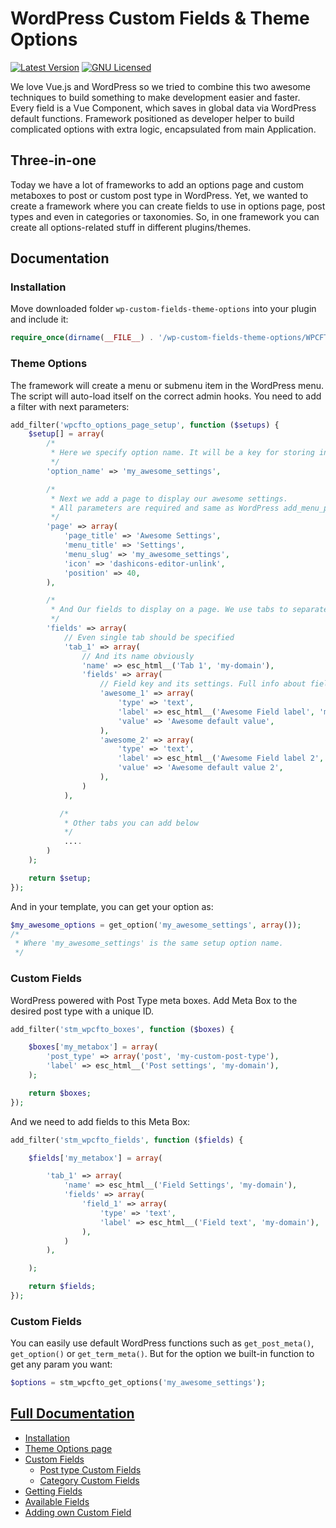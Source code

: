 # WordPress Custom Fields & Theme Options
[![Latest Version](https://img.shields.io/badge/release-v1.0.0-blue?style=flat-square)](https://github.com/StylemixThemes/wp-custom-fields-theme-options/releases)
[![GNU Licensed](https://img.shields.io/badge/license-GNU%20v3.0-brightgreen)](https://github.com/StylemixThemes/wp-custom-fields-theme-options/blob/master/LICENSE)

We love Vue.js and WordPress so we tried to combine this two awesome techniques to build something to make development easier and faster.
Every field is a Vue Component, which saves in global data via WordPress default functions. Framework positioned as developer helper to build complicated options with extra logic, encapsulated from main Application.
    

## Three-in-one

Today we have a lot of frameworks to add an options page and custom metaboxes to post or custom post type in WordPress.
Yet, we wanted to create a framework where you can create fields to use in options page, post types and even in categories or taxonomies.
So, in one framework you can create all options-related stuff in different plugins/themes.

## Documentation

### Installation

Move downloaded folder `wp-custom-fields-theme-options` into your plugin and include it:

```php
require_once(dirname(__FILE__) . '/wp-custom-fields-theme-options/WPCFTO.php');
```

### Theme Options

The framework will create a menu or submenu item in the WordPress menu. The script will auto-load itself on the correct admin hooks. You need to add a filter with next parameters:

```php
add_filter('wpcfto_options_page_setup', function ($setups) {
    $setup[] = array(
        /*
         * Here we specify option name. It will be a key for storing in wp_options table
         */
        'option_name' => 'my_awesome_settings',

        /*
         * Next we add a page to display our awesome settings.
         * All parameters are required and same as WordPress add_menu_page.
         */
        'page' => array(
            'page_title' => 'Awesome Settings',
            'menu_title' => 'Settings',
            'menu_slug' => 'my_awesome_settings',
            'icon' => 'dashicons-editor-unlink',
            'position' => 40,
        ),

        /*
         * And Our fields to display on a page. We use tabs to separate settings on groups.
         */
        'fields' => array(
            // Even single tab should be specified
            'tab_1' => array(
                // And its name obviously
                'name' => esc_html__('Tab 1', 'my-domain'),
                'fields' => array(
                    // Field key and its settings. Full info about fields read in documentation.
                    'awesome_1' => array(
                        'type' => 'text',
                        'label' => esc_html__('Awesome Field label', 'my-domain'),
                        'value' => 'Awesome default value',
                    ),
                    'awesome_2' => array(
                        'type' => 'text',
                        'label' => esc_html__('Awesome Field label 2', 'my-domain'),
                        'value' => 'Awesome default value 2',
                    ),
                )
            ),

           /*
            * Other tabs you can add below
            */
            ....
        )
    );

    return $setup;
});
```

And in your template, you can get your option as:

```php
$my_awesome_options = get_option('my_awesome_settings', array());
/*
 * Where 'my_awesome_settings' is the same setup option name.
 */
```

### Custom Fields

WordPress powered with Post Type meta boxes. Add Meta Box to the desired post type with a unique ID.

```php
add_filter('stm_wpcfto_boxes', function ($boxes) {

    $boxes['my_metabox'] = array(
        'post_type' => array('post', 'my-custom-post-type'),
        'label' => esc_html__('Post settings', 'my-domain'),
    );

    return $boxes;
});
```

And we need to add fields to this Meta Box:

```php
add_filter('stm_wpcfto_fields', function ($fields) {

    $fields['my_metabox'] = array(

        'tab_1' => array(
            'name' => esc_html__('Field Settings', 'my-domain'),
            'fields' => array(
                'field_1' => array(
                    'type' => 'text',
                    'label' => esc_html__('Field text', 'my-domain'),
                ),
            )
        ),

    );

    return $fields;
});
```

### Custom Fields

You can easily use default WordPress functions such as `get_post_meta()`, `get_option()` or `get_term_meta()`. But for the option we built-in function to get any param you want:

```php
$options = stm_wpcfto_get_options('my_awesome_settings');
```

## [Full Documentation](https://support.stylemixthemes.com/manuals/wp-custom-fields-theme-options/)

- [Installation](https://support.stylemixthemes.com/manuals/wp-custom-fields-theme-options/#installation)
- [Theme Options page](https://support.stylemixthemes.com/manuals/wp-custom-fields-theme-options/#theme-options-page)
- [Custom Fields](#)
	- [Post type Custom Fields](https://support.stylemixthemes.com/manuals/wp-custom-fields-theme-options/#post-type-custom-fields)
	- [Category Custom Fields](https://support.stylemixthemes.com/manuals/wp-custom-fields-theme-options/#category-custom-fields)
- [Getting Fields](https://support.stylemixthemes.com/manuals/wp-custom-fields-theme-options/#getting-fields)
- [Available Fields](https://support.stylemixthemes.com/manuals/wp-custom-fields-theme-options/#available-fields)
- [Adding own Custom Field](https://support.stylemixthemes.com/manuals/wp-custom-fields-theme-options/#adding-own-custom-field)